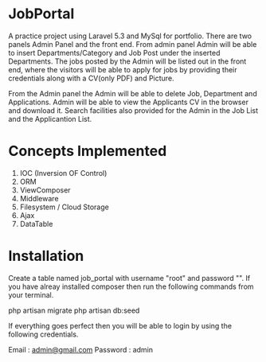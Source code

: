 # JobPortal

A practice project using Laravel 5.3 and MySql for portfolio. There are two panels Admin Panel and the front end.
From admin panel Admin will be able to insert Departments/Category and Job Post under the inserted Departments.
The jobs posted by the Admin will be listed out in the front end, where the visitors will be able to apply for 
jobs by providing their credentials along with a CV(only PDF) and Picture.

From the Admin panel the Admin will be able to delete Job, Department and Applications. Admin will be able to view
the Applicants CV in the browser and download it. Search facilities also provided for the Admin in the Job List and
the Applicantion List.

# Concepts Implemented

1. IOC (Inversion OF Control)
2. ORM
3. ViewComposer
4. Middleware
5. Filesystem / Cloud Storage
6. Ajax
7. DataTable

# Installation

Create a table named job_portal with username "root" and password "".
If you have alreay installed composer then run the following commands from your terminal.

php artisan migrate
php artisan db:seed

If everything goes perfect then you will be able to login by using the following credentials.

Email : admin@gmail.com
Password : admin
